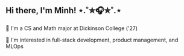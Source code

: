 ## Hi there, I'm Minh! ⋆.˚✮🎧✮˚.⋆

📓 I'm a CS and Math major at Dickinson College ('27)

🔎 I'm interested in full-stack development, product management, and MLOps
